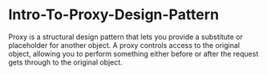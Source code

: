 # Intro-To-Proxy-Design-Pattern
Proxy is a structural design pattern that lets you provide a substitute or placeholder for another object. A proxy controls access to the original object, allowing you to perform something either before or after the request gets through to the original object.
